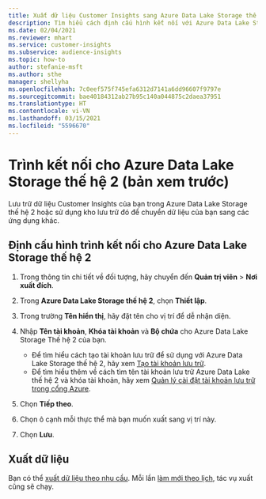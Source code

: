 ```yaml
---
title: Xuất dữ liệu Customer Insights sang Azure Data Lake Storage thế hệ 2
description: Tìm hiểu cách định cấu hình kết nối với Azure Data Lake Storage thế hệ 2.
ms.date: 02/04/2021
ms.reviewer: mhart
ms.service: customer-insights
ms.subservice: audience-insights
ms.topic: how-to
author: stefanie-msft
ms.author: sthe
manager: shellyha
ms.openlocfilehash: 7c0eef575f745efa6312d7141a6dd96607f9797e
ms.sourcegitcommit: bae40184312ab27b95c140a044875c2daea37951
ms.translationtype: HT
ms.contentlocale: vi-VN
ms.lasthandoff: 03/15/2021
ms.locfileid: "5596670"
---
```

# <a name="connector-for-azure-data-lake-storage-gen2-preview"></a>Trình kết nối cho Azure Data Lake Storage thế hệ 2 (bản xem trước)

Lưu trữ dữ liệu Customer Insights của bạn trong Azure Data Lake Storage thế hệ 2 hoặc sử dụng kho lưu trữ đó để chuyển dữ liệu của bạn sang các ứng dụng khác.

## <a name="configure-the-connector-for-azure-data-lake-storage-gen2"></a>Định cấu hình trình kết nối cho Azure Data Lake Storage thế hệ 2

1. Trong thông tin chi tiết về đối tượng, hãy chuyển đến **Quản trị viên** > **Nơi xuất đích**.

1. Trong **Azure Data Lake Storage thế hệ 2**, chọn **Thiết lập**.

1. Trong trường **Tên hiển thị**, hãy đặt tên cho vị trí để dễ nhận diện.

1. Nhập **Tên tài khoản**, **Khóa tài khoản** và **Bộ chứa** cho Azure Data Lake Storage Thế hệ 2 của bạn.
    - Để tìm hiểu cách tạo tài khoản lưu trữ để sử dụng với Azure Data Lake Storage thế hệ 2, hãy xem [Tạo tài khoản lưu trữ](/azure/storage/blobs/create-data-lake-storage-account). 
    - Để tìm hiểu thêm về cách tìm tên tài khoản lưu trữ Azure Data Lake thế hệ 2 và khóa tài khoản, hãy xem [Quản lý cài đặt tài khoản lưu trữ trong cổng Azure](/azure/storage/common/storage-account-manage).

1. Chọn **Tiếp theo**.

1. Chọn ô cạnh mỗi thực thể mà bạn muốn xuất sang vị trí này.

1. Chọn **Lưu**.

## <a name="export-the-data"></a>Xuất dữ liệu

Bạn có thể [xuất dữ liệu theo nhu cầu](export-destinations.md#export-data-on-demand). Mỗi lần [làm mới theo lịch](system.md#schedule-tab), tác vụ xuất cũng sẽ chạy.